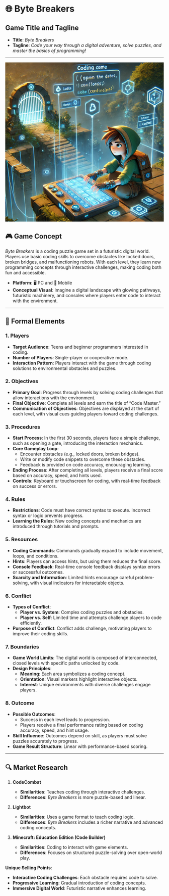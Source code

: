 # 🌐 Byte Breakers

## Game Title and Tagline
   - **Title**: *Byte Breakers*
   - **Tagline**: *Code your way through a digital adventure, solve puzzles, and master the basics of programming!*

---
![Code Quest image](./byte_breakers_image.webp)


## 🎮 Game Concept
*Byte Breakers* is a coding puzzle game set in a futuristic digital world. Players use basic coding skills to overcome obstacles like locked doors, broken bridges, and malfunctioning robots. With each level, they learn new programming concepts through interactive challenges, making coding both fun and accessible.

- **Platform**: 🖥️ PC and 📱 Mobile
- **Conceptual Visual**: Imagine a digital landscape with glowing pathways, futuristic machinery, and consoles where players enter code to interact with the environment.

---

## 🧩 Formal Elements

### 1. Players
- **Target Audience**: Teens and beginner programmers interested in coding.
- **Number of Players**: Single-player or cooperative mode.
- **Interaction Pattern**: Players interact with the game through coding solutions to environmental obstacles and puzzles.

### 2. Objectives
- **Primary Goal**: Progress through levels by solving coding challenges that allow interactions with the environment.
- **Final Objective**: Complete all levels and earn the title of “Code Master.”
- **Communication of Objectives**: Objectives are displayed at the start of each level, with visual cues guiding players toward coding challenges.

### 3. Procedures
- **Start Process**: In the first 30 seconds, players face a simple challenge, such as opening a gate, introducing the interaction mechanics.
- **Core Gameplay Loop**:
  - Encounter obstacles (e.g., locked doors, broken bridges).
  - Write or modify code snippets to overcome these obstacles.
  - Feedback is provided on code accuracy, encouraging learning.
- **Ending Process**: After completing all levels, players receive a final score based on accuracy, speed, and hints used.
- **Controls**: Keyboard or touchscreen for coding, with real-time feedback on success or errors.

### 4. Rules
- **Restrictions**: Code must have correct syntax to execute. Incorrect syntax or logic prevents progress.
- **Learning the Rules**: New coding concepts and mechanics are introduced through tutorials and prompts.

### 5. Resources
- **Coding Commands**: Commands gradually expand to include movement, loops, and conditions.
- **Hints**: Players can access hints, but using them reduces the final score.
- **Console Feedback**: Real-time console feedback displays syntax errors or successful outcomes.
- **Scarcity and Information**: Limited hints encourage careful problem-solving, with visual indicators for interactable objects.

### 6. Conflict
- **Types of Conflict**:
  - **Player vs. System**: Complex coding puzzles and obstacles.
  - **Player vs. Self**: Limited time and attempts challenge players to code efficiently.
- **Purpose of Conflict**: Conflict adds challenge, motivating players to improve their coding skills.

### 7. Boundaries
- **Game World Limits**: The digital world is composed of interconnected, closed levels with specific paths unlocked by code.
- **Design Principles**:
  - **Meaning**: Each area symbolizes a coding concept.
  - **Orientation**: Visual markers highlight interactive objects.
  - **Interest**: Unique environments with diverse challenges engage players.

### 8. Outcome
- **Possible Outcomes**: 
  - Success in each level leads to progression.
  - Players receive a final performance rating based on coding accuracy, speed, and hint usage.
- **Skill Influence**: Outcomes depend on skill, as players must solve puzzles accurately to progress.
- **Game Result Structure**: Linear with performance-based scoring.

---

## 🔍 Market Research

1. **CodeCombat**
   - **Similarities**: Teaches coding through interactive challenges.
   - **Differences**: *Byte Breakers* is more puzzle-based and linear.

2. **Lightbot**
   - **Similarities**: Uses a game format to teach coding logic.
   - **Differences**: *Byte Breakers* includes a richer narrative and advanced coding concepts.

3. **Minecraft: Education Edition (Code Builder)**
   - **Similarities**: Coding to interact with game elements.
   - **Differences**: Focuses on structured puzzle-solving over open-world play.

**Unique Selling Points**:
   - **Interactive Coding Challenges**: Each obstacle requires code to solve.
   - **Progressive Learning**: Gradual introduction of coding concepts.
   - **Immersive Digital World**: Futuristic narrative enhances learning.
